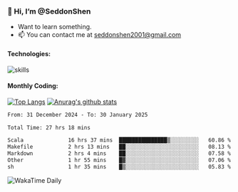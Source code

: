 ### 👋 Hi, I’m @SeddonShen
- Want to learn something.
- 📫 You can contact me at seddonshen2001@gmail.com

#### Technologies:

![skills](https://skillicons.dev/icons?i=scala,js,html,css,bootstrap,jquery,c,cpp,cloudflare,django,docker,flask,git,github,githubactions,linux,latex,mysql,nodejs,ps,php,pr,py,raspberrypi,redis,unreal,v,vscode,vue,bash)

#### Monthly Coding:
[![Top Langs](https://github-readme-stats.vercel.app/api/top-langs?username=seddonshen&show_icons=true&locale=en&layout=compact&hide=html&langs_count=8)](https://github.com/SeddonShen/)
[![Anurag's github stats](https://github-readme-stats.vercel.app/api?username=SeddonShen&count_private=true&show_icons=true)](https://github.com/anuraghazra/github-readme-stats)
<!--START_SECTION:waka-->

```txt
From: 31 December 2024 - To: 30 January 2025

Total Time: 27 hrs 18 mins

Scala              16 hrs 37 mins  ███████████████▒░░░░░░░░░   60.86 %
Makefile           2 hrs 13 mins   ██░░░░░░░░░░░░░░░░░░░░░░░   08.13 %
Markdown           2 hrs 4 mins    ██░░░░░░░░░░░░░░░░░░░░░░░   07.58 %
Other              1 hr 55 mins    █▓░░░░░░░░░░░░░░░░░░░░░░░   07.06 %
sh                 1 hr 35 mins    █▒░░░░░░░░░░░░░░░░░░░░░░░   05.83 %
```

<!--END_SECTION:waka-->

![WakaTime Daily](https://wakatime.com/share/@seddon2001/61a7e342-5f12-4fea-bf92-1fac161e97d6.svg)
<!---
SeddonShen/SeddonShen is a ✨ special ✨ repository because its `README.md` (this file) appears on your GitHub profile.
You can click the Preview link to take a look at your changes.
--->
